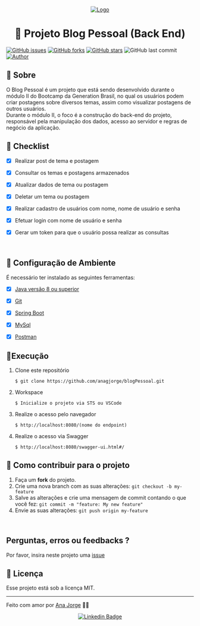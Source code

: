 

<br />

<p align="center">
  <a href="https://brazil.generation.org/">
    <img src="https://i.imgur.com/a7DquFK.png" alt="Logo" >
  </a>
</p>

<h1 align= "center"> 📕 Projeto Blog Pessoal (Back End) </h1>

[![GitHub issues](https://img.shields.io/github/issues/anagjorge/blogPessoal?color=blue&logo=GitHub)](https://github.com/anagjorge/blogPessoal/issues)
[![GitHub forks](https://img.shields.io/github/forks/anagjorge/blogPessoal?logo=GitHub)](https://github.com/anagjorge/blogPessoal/network)
[![GitHub stars](https://img.shields.io/github/stars/anagjorge/blogPessoal?logo=github)](https://github.com/anagjorge/blogPessoal/stargazers)
![GitHub last commit](https://img.shields.io/github/last-commit/anagjorge/blogPessoal?color=blue)
[![Author](https://img.shields.io/badge/autor-AnaJorge-D54F44?color=blue&)](https://github.com/anagjorge)


## 📄 Sobre
<p align ="center">
<p>O Blog Pessoal é um projeto que está sendo desenvolvido durante o módulo II do Bootcamp da Generation Brasil, no qual os usuários podem criar postagens sobre diversos temas, assim como visualizar postagens de outros usuários.
<br />
Durante o módulo II, o foco é a construção do back-end do projeto, responsável pela manipulação dos dados, acesso ao servidor e regras de negócio da aplicação.</p>

</p>


## :pushpin:  Checklist
- [x] Realizar post de tema e postagem

- [x] Consultar os temas e postagens armazenados

- [x] Atualizar dados de tema ou postagem

- [x] Deletar um tema ou postagem 

- [x] Realizar cadastro de usuários com nome, nome de usuário e senha 

- [x] Efetuar login com nome de usuário e senha

- [x] Gerar um token para que o usuário possa realizar as consultas

   </br>

## 	:construction_worker: Configuração de Ambiente
É necessário ter instalado as seguintes ferramentas:

- [x] [Java versão 8 ou superior](https://www.oracle.com/java/technologies/downloads/)

- [x] [Git](https://git-scm.com) 

- [x] [Spring Boot](https://start.spring.io/) 

- [x] [MySql](https://www.mysql.com/) 

- [x] [Postman](https://www.postman.com/) 
  </br>

  

 ## 🚀Execução 

    
  1. Clone este repositório 

      ```
     $ git clone https://github.com/anagjorge/blogPessoal.git
      ```
 

 2. Workspace 
    
      ```
      $ Inicialize o projeto via STS ou VSCode
     ```

  3. Realize o acesso pelo navegador 

      ```
     $ http://localhost:8080/(nome do endpoint)
      ```
  4. Realize o acesso via Swagger

      ```
     $ http://localhost:8080/swagger-ui.html#/
      ```

              



## 💪 Como contribuir para o projeto

1. Faça um **fork** do projeto.
2. Crie uma nova branch com as suas alterações: `git checkout -b my-feature`
3. Salve as alterações e crie uma mensagem de commit contando o que você fez: `git commit -m "feature: My new feature"`
4. Envie as suas alterações: `git push origin my-feature`
</br>

## Perguntas, erros ou feedbacks ?

Por favor, insira neste projeto uma [issue](https://github.com/anagjorge/blogPessoal/issues)

<!-- LICENSE -->
## 📝 Licença

Esse projeto está sob a licença MIT. 

---


 Feito com amor por [Ana Jorge](https://github.com/anagjorge) 💜🚀

<!-- CONTACT -->
<div align="center">

   [![Linkedin Badge](https://img.shields.io/badge/-Ana%20Jorge-292929?color=blue&style=flat-square&logo=Linkedin&logoColor=white&link=https://www.linkedin.com/in/ana-jessica-jorge/)](https://www.linkedin.com/in/ana-jessica-jorge/)

   </div>
